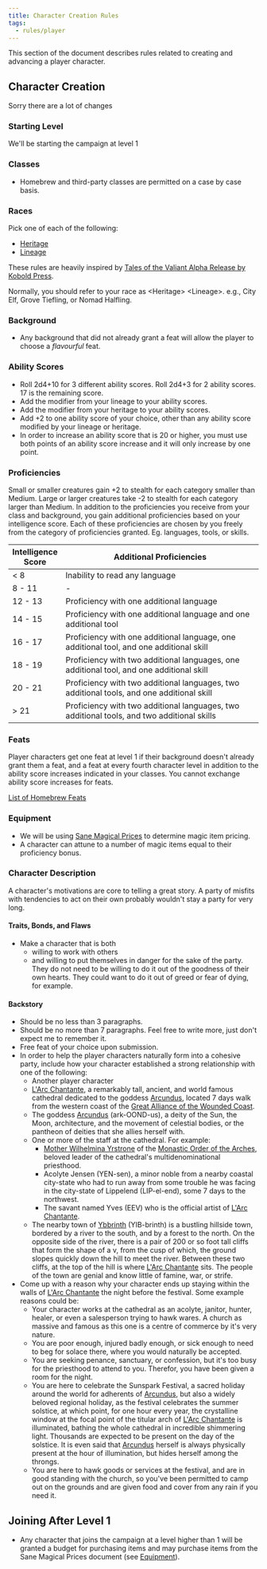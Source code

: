 ```yaml
---
title: Character Creation Rules
tags:
  - rules/player
---
```


This section of the document describes rules related to creating and advancing a player character.

## Character Creation

Sorry there are a lot of changes

### Starting Level

We'll be starting the campaign at level 1

### Classes

- Homebrew and third-party classes are permitted on a case by case basis.

### Races

Pick one of each of the following:

- [Heritage](heritage/index.md)
- [Lineage](lineage/index.md)

These rules are heavily inspired by [Tales of the Valiant Alpha Release by Kobold Press](https://koboldpress.com/kpstore/product/tales-of-the-valiant-alpha-release-pdf/).

Normally, you should refer to your race as <Heritage\> <Lineage\>. e.g., City Elf, Grove Tiefling, or Nomad Halfling.

### Background

- Any background that did not already grant a feat will allow the player to choose a *flavourful* feat.

### Ability Scores

- Roll 2d4+10 for 3 different ability scores. Roll 2d4+3 for 2 ability scores. 17 is the remaining score.
- Add the modifier from your lineage to your ability scores.
- Add the modifier from your heritage to your ability scores.
- Add +2 to one ability score of your choice, other than any ability score modified by your lineage or heritage.
- In order to increase an ability score that is 20 or higher, you must use both points of an ability score increase and it will only increase by one point.

### Proficiencies

Small or smaller creatures gain +2 to stealth for each category smaller than Medium. Large or larger creatures take -2 to stealth for each category larger than Medium.
In addition to the proficiencies you receive from your class and background, you gain additional proficiencies based on your intelligence score. Each of these proficiencies are chosen by you freely from the category of proficiencies granted. Eg. languages, tools, or skills.

| Intelligence <br>Score | Additional Proficiencies                                                                   |
| ---------------------- | ------------------------------------------------------------------------------------------ |
| < 8                    | Inability to read any language                                                             |
| 8 - 11                 | -                                                                                          |
| 12 - 13                | Proficiency with one additional language                                                   |
| 14 - 15                | Proficiency with one additional language and one additional tool                           |
| 16 - 17                | Proficiency with one additional language, one additional tool, and one additional skill    |
| 18 - 19                | Proficiency with two additional languages, one additional tool, and one additional skill   |
| 20 - 21                | Proficiency with two additional languages, two additional tools, and one additional skill  |
| > 21                   | Proficiency with two additional languages, two additional tools, and two additional skills |

### Feats

Player characters get one feat at level 1 if their background doesn't already grant them a feat, and a feat at every fourth character level in addition to the ability score increases indicated in your classes. You cannot exchange ability score increases for feats.

[List of Homebrew Feats](feat/index.md#homebrew-feats)

### Equipment

- We will be using [Sane Magical Prices](https://drive.google.com/file/d/0B8XAiXpOfz9cMWt1RTBicmpmUDg/view?usp=sharing&resourcekey=0-ceHUken0_UhQ3Apa6g4SJA) to determine magic item pricing.
- A character can attune to a number of magic items equal to their proficiency bonus.

### Character Description

A character's motivations are core to telling a great story. A party of misfits with tendencies to act on their own probably wouldn't stay a party for very long.

#### Traits, Bonds, and Flaws

- Make a character that is both
	- willing to work with others
	- and willing to put themselves in danger for the sake of the party. They do not need to be willing to do it out of the goodness of their own hearts. They could want to do it out of greed or fear of dying, for example.

#### Backstory

- Should be no less than 3 paragraphs.
- Should be no more than 7 paragraphs. Feel free to write more, just don't expect me to remember it.
- Free feat of your choice upon submission.
- In order to help the player characters naturally form into a cohesive party, include how your character established a strong relationship with one of the following:
	- Another player character
	- [L'Arc Chantante](../../place/landmark/building/larc-chantante.md), a remarkably tall, ancient, and world famous cathedral dedicated to the goddess [Arcundus](../../creature/unique/deity/ancient/arcundus.md), located 7 days walk from the western coast of the [Great Alliance of the Wounded Coast](../../place/state/wounded-coast/index.md).
	- The goddess [Arcundus](../../creature/unique/deity/ancient/arcundus.md) (ark-OOND-us), a deity of the Sun, the Moon, architecture, and the movement of celestial bodies, or the pantheon of deities that she allies herself with.
	- One or more of the staff at the cathedral. For example:
		- [Mother Wilhelmina Yrstrone](../../creature/unique/npc/wilhelmina-yrstrone.md) of the [Monastic Order of the Arches](../../creature/org/faith/arcundus/monastic-order-of-the-arches.md), beloved leader of the cathedral's multidenominational priesthood.
		- Acolyte Jensen (YEN-sen), a minor noble from a nearby coastal city-state who had to run away from some trouble he was facing in the city-state of Lippelend (LIP-el-end), some 7 days to the northwest.
		- The savant named Yves (EEV) who is the official artist of [L'Arc Chantante](../../place/landmark/building/larc-chantante.md).
	- The nearby town of [Ybbrinth](../../place/state/wounded-coast/arsleaf/ybbrinth.md) (YIB-brinth) is a bustling hillside town, bordered by a river to the south, and by a forest to the north. On the opposite side of the river, there is a pair of 200 or so foot tall cliffs that form the shape of a v, from the cusp of which, the ground slopes quickly down the hill to meet the river. Between these two cliffs, at the top of the hill is where [L'Arc Chantante](../../place/landmark/building/larc-chantante.md) sits. The people of the town are genial and know little of famine, war, or strife.
- Come up with a reason why your character ends up staying within the walls of [L'Arc Chantante](../../place/landmark/building/larc-chantante.md) the night before the festival. Some example reasons could be:
	- Your character works at the cathedral as an acolyte, janitor, hunter, healer, or even a salesperson trying to hawk wares. A church as massive and famous as this one is a centre of commerce by it's very nature.
	- You are poor enough, injured badly enough, or sick enough to need to beg for solace there, where you would naturally be accepted.
	- You are seeking penance, sanctuary, or confession, but it's too busy for the priesthood to attend to you. Therefor, you have been given a room for the night.
	- You are here to celebrate the Sunspark Festival, a sacred holiday around the world for adherents of [Arcundus](../../creature/unique/deity/ancient/arcundus.md), but also a widely beloved regional holiday, as the festival celebrates the summer solstice, at which point, for one hour every year, the crystalline window at the focal point of the titular arch of [L'Arc Chantante](../../place/landmark/building/larc-chantante.md) is illuminated, bathing the whole cathedral in incredible shimmering light. Thousands are expected to be present on the day of the solstice. It is even said that [Arcundus](../../creature/unique/deity/ancient/arcundus.md) herself is always physically present at the hour of illumination, but hides herself among the throngs.
	- You are here to hawk goods or services at the festival, and are in good standing with the church, so you've been permitted to camp out on the grounds and are given food and cover from any rain if you need it.

## Joining After Level 1

- Any character that joins the campaign at a level higher than 1 will be granted a budget for purchasing items and may purchase items from the Sane Magical Prices document (see [Equipment](#equipment)).
